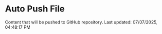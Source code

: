 # Auto Push File

Content that will be pushed to GitHub repository.
Last updated: 07/07/2025, 04:48:17 PM